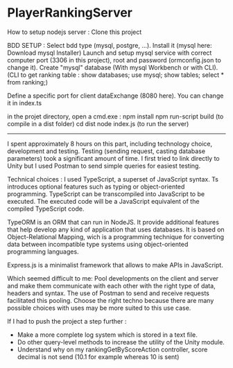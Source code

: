 # PlayerRankingServer

How to setup nodejs server :
Clone this project

BDD SETUP :
Select bdd type (mysql, postgre, ...).
Install it (mysql here: Download mysql Installer)
Launch and setup mysql service with correct computer port (3306 in this project), root and password (ormconfig.json to change it).
Create "mysql" database (With mysql Workbench or with CLI).
(CLI to get ranking table : show databases; use mysql; show tables; select * from ranking;)

Define a specific port for client dataExchange (8080 here). You can change it in index.ts

in the projet directory, open a cmd.exe :
npm install
npm run-script build (to compile in a dist folder)
cd dist
node index.js (to run the server)

-----------------------------------------------------------------------------------------------------

I spent approximately 8 hours on this part, including technology choice, development and testing.
Testing (sending request, casting database parameters) took a significant amount of time.
I first tried to link directly to Unity but I used Postman to send simple queries for easiest testing.

Technical choices :
I used TypeScript, a superset of JavaScript syntax.
Ts introduces optional features such as typing or object-oriented programming.
TypeScript can be transcompiled into JavaScript to be executed.
The executed code will be a JavaScript equivalent of the compiled TypeScript code.

TypeORM is an ORM that can run in NodeJS.
It provide additional features that help develop any kind of application that uses databases.
It is based on Object-Relational Mapping, wich is a programming technique for converting data between
incompatible type systems using object-oriented programming languages.

Express.js is a minimalist framework that allows to make APIs in JavaScript.

Which seemed difficult to me:
Pool developments on the client and server and make them communicate with each other with the right type of data, headers and syntax.
The use of Postman to send and receive requests facilitated this pooling.
Choose the right techno because there are many possible choices with uses may be more suited to this use case.

If I had to push the project a step further :
- Make a more complete log system which is stored in a text file.
- Do other query-level methods to increase the utility of the Unity module.
- Understand why on my rankingGetByScoreAction controller, score decimal is not send (10.1 for example whereas 10 is sent)
